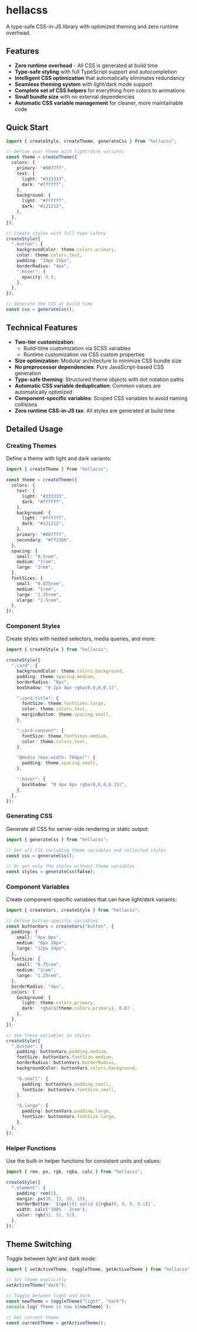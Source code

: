 # hellacss

A type-safe CSS-in-JS library with optimized theming and zero runtime overhead.

## Features

- **Zero runtime overhead** - All CSS is generated at build time
- **Type-safe styling** with full TypeScript support and autocompletion
- **Intelligent CSS optimization** that automatically eliminates redundancy
- **Seamless theming system** with light/dark mode support
- **Complete set of CSS helpers** for everything from colors to animations
- **Small bundle size** with no external dependencies
- **Automatic CSS variable management** for cleaner, more maintainable code

## Quick Start

```typescript
import { createStyle, createTheme, generateCss } from "hellacss";

// Define your theme with light/dark variants
const theme = createTheme({
  colors: {
    primary: "#0077ff",
    text: {
      light: "#333333",
      dark: "#ffffff",
    },
    background: {
      light: "#ffffff",
      dark: "#121212",
    },
  },
});

// Create styles with full type safety
createStyle({
  ".button": {
    backgroundColor: theme.colors.primary,
    color: theme.colors.text,
    padding: "10px 15px",
    borderRadius: "4px",
    ":hover": {
      opacity: 0.9,
    },
  },
});

// Generate the CSS at build time
const css = generateCss();
```

## Technical Features

- **Two-tier customization**:
  - Build-time customization via SCSS variables
  - Runtime customization via CSS custom properties
- **Size optimization**: Modular architecture to minimize CSS bundle size
- **No preprocessor dependencies**: Pure JavaScript-based CSS generation
- **Type-safe theming**: Structured theme objects with dot notation paths
- **Automatic CSS variable deduplication**: Common values are automatically optimized
- **Component-specific variables**: Scoped CSS variables to avoid naming collisions
- **Zero runtime CSS-in-JS tax**: All styles are generated at build time

## Detailed Usage

### Creating Themes

Define a theme with light and dark variants:

```typescript
import { createTheme } from "hellacss";

const theme = createTheme({
  colors: {
    text: {
      light: "#333333",
      dark: "#ffffff",
    },
    background: {
      light: "#ffffff",
      dark: "#121212",
    },
    primary: "#0077ff",
    secondary: "#ff3366",
  },
  spacing: {
    small: "0.5rem",
    medium: "1rem",
    large: "2rem",
  },
  fontSizes: {
    small: "0.875rem",
    medium: "1rem",
    large: "1.25rem",
    xlarge: "1.5rem",
  },
});
```

### Component Styles

Create styles with nested selectors, media queries, and more:

```typescript
import { createStyle } from "hellacss";

createStyle({
  ".card": {
    backgroundColor: theme.colors.background,
    padding: theme.spacing.medium,
    borderRadius: "8px",
    boxShadow: "0 2px 4px rgba(0,0,0,0.1)",

    ".card-title": {
      fontSize: theme.fontSizes.large,
      color: theme.colors.text,
      marginBottom: theme.spacing.small,
    },

    ".card-content": {
      fontSize: theme.fontSizes.medium,
      color: theme.colors.text,
    },

    "@media (max-width: 768px)": {
      padding: theme.spacing.small,
    },

    ":hover": {
      boxShadow: "0 4px 8px rgba(0,0,0,0.15)",
    },
  },
});
```

### Generating CSS

Generate all CSS for server-side rendering or static output:

```typescript
import { generateCss } from "hellacss";

// Get all CSS including theme variables and collected styles
const css = generateCss();

// Or get only the styles without theme variables
const styles = generateCss(false);
```

### Component Variables

Create component-specific variables that can have light/dark variants:

```typescript
import { createVars, createStyle } from "hellacss";

// Define button-specific variables
const buttonVars = createVars("button", {
  padding: {
    small: "4px 8px",
    medium: "8px 16px",
    large: "12px 24px",
  },
  fontSize: {
    small: "0.75rem",
    medium: "1rem",
    large: "1.25rem",
  },
  borderRadius: "4px",
  colors: {
    background: {
      light: theme.colors.primary,
      dark: `rgba(${theme.colors.primary}, 0.8)`,
    },
  },
});

// Use these variables in styles
createStyle({
  ".button": {
    padding: buttonVars.padding.medium,
    fontSize: buttonVars.fontSize.medium,
    borderRadius: buttonVars.borderRadius,
    backgroundColor: buttonVars.colors.background,

    "&.small": {
      padding: buttonVars.padding.small,
      fontSize: buttonVars.fontSize.small,
    },

    "&.large": {
      padding: buttonVars.padding.large,
      fontSize: buttonVars.fontSize.large,
    },
  },
});
```

### Helper Functions

Use the built-in helper functions for consistent units and values:

```typescript
import { rem, px, rgb, rgba, calc } from "hellacss";

createStyle({
  ".element": {
    padding: rem(1),
    margin: px(10, 15, 10, 15),
    borderBottom: `${px(1)} solid ${rgba(0, 0, 0, 0.1)}`,
    width: calc("100% - 2rem"),
    color: rgb(51, 51, 51),
  },
});
```

## Theme Switching

Toggle between light and dark mode:

```typescript
import { setActiveTheme, toggleTheme, getActiveTheme } from "hellacss";

// Set theme explicitly
setActiveTheme("dark");

// Toggle between light and dark
const newTheme = toggleTheme("light", "dark");
console.log(`Theme is now ${newTheme}`);

// Get current theme
const currentTheme = getActiveTheme();
```
